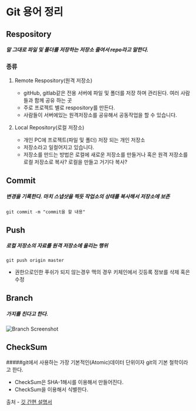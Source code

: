 # Git 용어 정리

## Respository
##### 말 그대로 파일 및 폴더를 저장하는 저장소 줄여서 repo라고 말한다.

### 종류
1. Remote Respository(원격 저장소)

	* gitHub, gitlab같은 전용 서버에 파일 및 폴더를 저장 하며 관리된다.  여러 사람들과 함께 공유 하는 곳
	* 주로 프로젝트 별로 respository를 만든다.
	* 사람들이 서버에있는 원격저장소를 공유해서 공동작업을 할 수 있습니다.
2. Local Repository(로컬 저장소)
	* 개인 PC에 프로젝트(파일 및 폴더) 저장 되는 개인 저장소 
	* 저장소라고 일컬어지고 있습니다.
	* 저장소를 만드는 방법은 로컬에 새로운 저장소를 만들거나 혹은 원격 저장소를 로컬 저장소로 복사? 로컬을 만들고 거기다 복사?

	
## Commit
##### 변경을 기록한다. 마치 스냅샷을 찍듯 작업소의 상태를 복사해서 저장소에 보존
	git commit -m "commit을 할 내용"


## Push
##### 로컬 저장소의 자료를 원격 저장소에 올리는 행위 
	git push origin master

- 권한으로인한 푸쉬가 되지 않는경우 맥의 경우 키체인에서  깃등록 정보를 삭제 혹은 수정

## Branch

##### 가지를 친다고 한다. 
![Branch Screenshot](https://rogerdudler.github.io/git-guide/img/branches.png)

## CheckSum
#####git에서 사용하는 가장 기본적인(Atomic)데이터 단위이자 git의 기본 철학이라고 한다. 

* CheckSum은 SHA-1해시를 이용해서 만들어진다.  
* CheckSum을 이용해서 식별한다.



출처 - 
[깃 간편 설명서](https://rogerdudler.github.io/git-guide/index.ko.html)